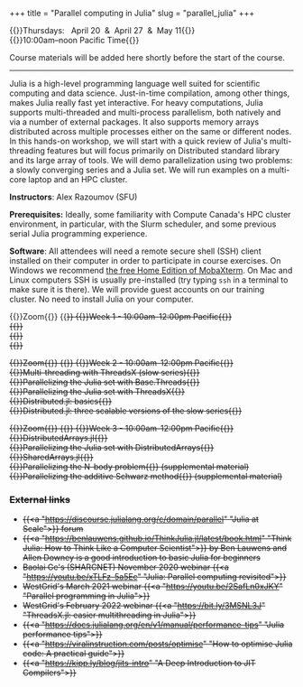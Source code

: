 +++
title = "Parallel computing in Julia"
slug = "parallel_julia"
+++

{{<cor>}}Thursdays: &nbsp; April 20 &nbsp;&&nbsp; April 27 &nbsp;&&nbsp; May 11{{</cor>}}\
{{<cgr>}}10:00am–noon Pacific Time{{</cgr>}}

Course materials will be added here shortly before the start of the course.

---

Julia is a high-level programming language well suited for scientific computing and data science. Just-in-time
compilation, among other things, makes Julia really fast yet interactive. For heavy computations, Julia supports
multi-threaded and multi-process parallelism, both natively and via a number of external packages. It also supports
memory arrays distributed across multiple processes either on the same or different nodes. In this hands-on workshop, we
will start with a quick review of Julia's multi-threading features but will focus primarily on Distributed standard
library and its large array of tools. We will demo parallelization using two problems: a slowly converging series and a
Julia set. We will run examples on a multi-core laptop and an HPC cluster.

**Instructors**: Alex Razoumov (SFU)

**Prerequisites:** Ideally, some familiarity with Compute Canada's HPC cluster environment, in particular, with
the Slurm scheduler, and some previous serial Julia programming experience.

**Software**: All attendees will need a remote secure shell (SSH) client installed on their computer in order
to participate in course exercises. On Windows we recommend [the free Home Edition of
MobaXterm](https://mobaxterm.mobatek.net/download.html). On Mac and Linux computers SSH is usually
pre-installed (try typing `ssh` in a terminal to make sure it is there). We will provide guest accounts on our
training cluster. No need to install Julia on your computer.





<!-- {{<cor>}}Zoom{{</cor>}} {{<s>}} {{<cgr>}}Week 1 - 10:00am-12:00pm Pacific{{</cgr>}} \ -->
<!-- {{<nolinktitle>}}Introduction to Julia language{{</nolinktitle>}} \ -->
<!-- {{<nolinktitle>}}Intro to parallelism{{</nolinktitle>}} \ -->
<!-- {{<nolinktitle>}}Multi-threading with Base.Threads (slow series){{</nolinktitle>}} \ -->
<!-- {{<nolinktitle>}}Multi-threading with ThreadsX (slow series){{</nolinktitle>}} -->

{{<cor>}}Zoom{{</cor>}} {{<s>}} {{<cgr>}}Week 1 - 10:00am-12:00pm Pacific{{</cgr>}} \
{{<linktitle url="../julia20230420/julia-01-intro-language" text="Introduction to Julia language">}}\
{{<linktitle url="../julia20230420/julia-02-intro-parallel" text="Intro to parallelism">}}\
{{<linktitle url="../julia20230420/julia-03-threads-slow-series" text="Multi-threading with Base.Threads (slow series)">}}







<!-- {{<cor>}}Zoom{{</cor>}} {{<s>}} {{<cgr>}}Week 2 - 10:00am-12:00pm Pacific{{</cgr>}} \ -->
<!-- {{<linktitle url="../julia20230420/julia-04-threadsx-slow-series" text="Multi-threading with ThreadsX (slow series)">}} -->
<!-- {{<linktitle url="../julia20230420/julia-05-threads-julia-set" text="Parallelizing the Julia set with Base.Threads">}}\ -->
<!-- {{<linktitle url="../julia20230420/julia-06-threadsx-julia-set" text="Parallelizing the Julia set with ThreadsX">}} \ -->
<!-- {{<linktitle url="../julia20230420/julia-07-distributed1" text="Distributed.jl: basics">}}\ -->
<!-- {{<linktitle url="../julia20230420/julia-08-distributed2" text="Distributed.jl: three scalable versions of the slow series">}} -->

{{<cor>}}Zoom{{</cor>}} {{<s>}} {{<cgr>}}Week 2 - 10:00am-12:00pm Pacific{{</cgr>}} \
{{<nolinktitle>}}Multi-threading with ThreadsX (slow series){{</nolinktitle>}} \
{{<nolinktitle>}}Parallelizing the Julia set with Base.Threads{{</nolinktitle>}} \
{{<nolinktitle>}}Parallelizing the Julia set with ThreadsX{{</nolinktitle>}} \
{{<nolinktitle>}}Distributed.jl: basics{{</nolinktitle>}} \
{{<nolinktitle>}}Distributed.jl: three scalable versions of the slow series{{</nolinktitle>}}






<!-- {{<cor>}}Zoom{{</cor>}} {{<s>}} {{<cgr>}}Week 3 - 10:00am-12:00pm Pacific{{</cgr>}} \ -->
<!-- {{<linktitle url="../julia20230420/julia-09-distributed-arrays" text="DistributedArrays.jl">}}\ -->
<!-- {{<linktitle url="../julia20230420/julia-10-distributed-julia-set" text="Parallelizing the Julia set with DistributedArrays">}}\ -->
<!-- {{<linktitle url="../julia20230420/julia-11-shared-arrays" text="SharedArrays.jl">}}\ -->
<!-- {{<linkoptional url="../julia20230420/julia-12-nbody" text="Parallelizing the N-body problem">}} (supplemental material)\ -->
<!-- {{<linkoptional url="../julia20230420/julia-13-asm" text="Parallelizing the additive Schwarz method">}} (supplemental material) -->

{{<cor>}}Zoom{{</cor>}} {{<s>}} {{<cgr>}}Week 3 - 10:00am-12:00pm Pacific{{</cgr>}} \
{{<nolinktitle>}}DistributedArrays.jl{{</nolinktitle>}} \
{{<nolinktitle>}}Parallelizing the Julia set with DistributedArrays{{</nolinktitle>}} \
{{<nolinktitle>}}SharedArrays.jl{{</nolinktitle>}} \
{{<nolinktitle>}}Parallelizing the N-body problem{{</nolinktitle>}} (supplemental material)\
{{<nolinktitle>}}Parallelizing the additive Schwarz method{{</nolinktitle>}} (supplemental material)




### External links

- {{<a "https://discourse.julialang.org/c/domain/parallel" "Julia at Scale">}} forum
- {{<a "https://benlauwens.github.io/ThinkJulia.jl/latest/book.html" "Think Julia: How to Think Like a Computer Scientist">}} by Ben Lauwens and Allen Downey is a good introduction to basic Julia for beginners
- Baolai Ge's (SHARCNET) November 2020 webinar {{<a "https://youtu.be/xTLFz-5a5Ec" "Julia: Parallel computing revisited">}}
- WestGrid's March 2021 webinar {{<a "https://youtu.be/2SafLn0xJKY" "Parallel programming in Julia">}}
- WestGrid's February 2022 webinar {{<a "https://bit.ly/3MSNL3J" "ThreadsX.jl: easier multithreading in Julia">}}
- {{<a "https://docs.julialang.org/en/v1/manual/performance-tips" "Julia performance tips">}}
- {{<a "https://viralinstruction.com/posts/optimise" "How to optimise Julia code: A practical guide">}}
- {{<a "https://kipp.ly/blog/jits-intro" "A Deep Introduction to JIT Compilers">}}
